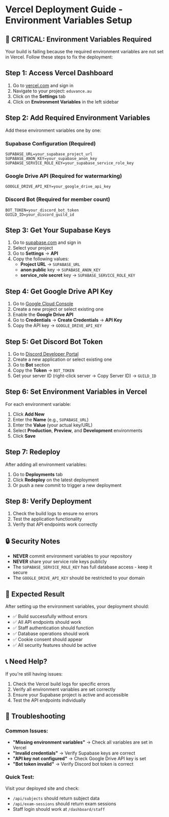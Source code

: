 # Vercel Deployment Guide - Environment Variables Setup

## 🚨 **CRITICAL: Environment Variables Required**

Your build is failing because the required environment variables are not set in Vercel. Follow these steps to fix the deployment:

## Step 1: Access Vercel Dashboard

1. Go to [vercel.com](https://vercel.com) and sign in
2. Navigate to your project: `eduvance.au`
3. Click on the **Settings** tab
4. Click on **Environment Variables** in the left sidebar

## Step 2: Add Required Environment Variables

Add these environment variables one by one:

### **Supabase Configuration (Required)**
```
SUPABASE_URL=your_supabase_project_url
SUPABASE_ANON_KEY=your_supabase_anon_key  
SUPABASE_SERVICE_ROLE_KEY=your_supabase_service_role_key
```

### **Google Drive API (Required for watermarking)**
```
GOOGLE_DRIVE_API_KEY=your_google_drive_api_key
```

### **Discord Bot (Required for member count)**
```
BOT_TOKEN=your_discord_bot_token
GUILD_ID=your_discord_guild_id
```

## Step 3: Get Your Supabase Keys

1. Go to [supabase.com](https://supabase.com) and sign in
2. Select your project
3. Go to **Settings** → **API**
4. Copy the following values:
   - **Project URL** → `SUPABASE_URL`
   - **anon public** key → `SUPABASE_ANON_KEY`
   - **service_role secret** key → `SUPABASE_SERVICE_ROLE_KEY`

## Step 4: Get Google Drive API Key

1. Go to [Google Cloud Console](https://console.cloud.google.com/)
2. Create a new project or select existing one
3. Enable the **Google Drive API**
4. Go to **Credentials** → **Create Credentials** → **API Key**
5. Copy the API key → `GOOGLE_DRIVE_API_KEY`

## Step 5: Get Discord Bot Token

1. Go to [Discord Developer Portal](https://discord.com/developers/applications)
2. Create a new application or select existing one
3. Go to **Bot** section
4. Copy the **Token** → `BOT_TOKEN`
5. Get your server ID (right-click server → Copy Server ID) → `GUILD_ID`

## Step 6: Set Environment Variables in Vercel

For each environment variable:

1. Click **Add New**
2. Enter the **Name** (e.g., `SUPABASE_URL`)
3. Enter the **Value** (your actual key/URL)
4. Select **Production**, **Preview**, and **Development** environments
5. Click **Save**

## Step 7: Redeploy

After adding all environment variables:

1. Go to **Deployments** tab
2. Click **Redeploy** on the latest deployment
3. Or push a new commit to trigger a new deployment

## Step 8: Verify Deployment

1. Check the build logs to ensure no errors
2. Test the application functionality
3. Verify that API endpoints work correctly

## 🔒 **Security Notes**

- **NEVER** commit environment variables to your repository
- **NEVER** share your service role keys publicly
- The `SUPABASE_SERVICE_ROLE_KEY` has full database access - keep it secure
- The `GOOGLE_DRIVE_API_KEY` should be restricted to your domain

## 🚀 **Expected Result**

After setting up the environment variables, your deployment should:
- ✅ Build successfully without errors
- ✅ All API endpoints should work
- ✅ Staff authentication should function
- ✅ Database operations should work
- ✅ Cookie consent should appear
- ✅ All security features should be active

## 📞 **Need Help?**

If you're still having issues:
1. Check the Vercel build logs for specific errors
2. Verify all environment variables are set correctly
3. Ensure your Supabase project is active and accessible
4. Test the API endpoints individually

## 🔧 **Troubleshooting**

### Common Issues:
- **"Missing environment variables"** → Check all variables are set in Vercel
- **"Invalid credentials"** → Verify Supabase keys are correct
- **"API key not configured"** → Check Google Drive API key is set
- **"Bot token invalid"** → Verify Discord bot token is correct

### Quick Test:
Visit your deployed site and check:
- `/api/subjects` should return subject data
- `/api/exam-sessions` should return exam sessions
- Staff login should work at `/dashboard/staff`
